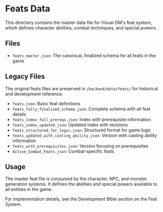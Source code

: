 # Feats Data

This directory contains the master data file for Visual DM's feat system, which defines character abilities, combat techniques, and special powers.

## Files

- `feats_master.json`: The canonical, finalized schema for all feats in the game

## Legacy Files

The original feats files are preserved in `/backend/data/feats/` for historical and development reference:

- `feats.json`: Basic feat definitions
- `feats_fully_finalized_schema.json`: Complete schema with all feat details
- `feats_index_full_prereqs.json`: Index with prerequisite information
- `feats_index_updated.json`: Updated index with revisions
- `feats_structured_for_logic.json`: Structured format for game logic
- `feats_updated_with_casting_ability.json`: Version with casting ability information
- `feats_with_prerequisites.json`: Version focusing on prerequisites
- `Active_Combat_Feats.json`: Combat-specific feats

## Usage

The master feat file is consumed by the character, NPC, and monster generation systems. It defines the abilities and special powers available to all entities in the game.

For implementation details, see the Development Bible section on the Feat System. 